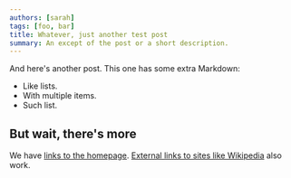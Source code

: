```yaml
---
authors: [sarah]
tags: [foo, bar]
title: Whatever, just another test post
summary: An except of the post or a short description.
---
```


And here's another post. This one has some extra Markdown:

* Like lists.
* With multiple items.
* Such list.

## But wait, there's more

We have [links to the homepage](/). [External links to sites like Wikipedia](https://wikipedia.org/) also work.
